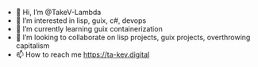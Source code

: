 - 👋 Hi, I’m @TakeV-Lambda
- 👀 I’m interested in lisp, guix, c#, devops
- 🌱 I’m currently learning guix containerization
- 💞️ I’m looking to collaborate on lisp projects, guix projects, overthrowing capitalism
- 📫 How to reach me https://ta-kev.digital

<!---
TakeV-Lambda/TakeV-Lambda is a ✨ special ✨ repository because its `README.md` (this file) appears on your GitHub profile.
You can click the Preview link to take a look at your changes.
--->
